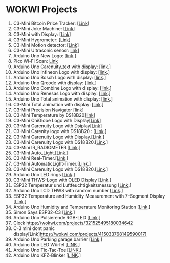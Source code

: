 # WOKWI Projects
1. C3-Mini Bitcoin Price Tracker: [[Link](https://wokwi.com/projects/371565043567756289 'C3-Mini Bitcoin Price Tracker')]
2. C3-Mini Joke Machine: [[Link](https://wokwi.com/projects/342032431249883731 'C3-Mini Joke Machine')]
3. C3-Mini with Display: [[Link](https://wokwi.com/projects/382550402251322369 'arbitray example just to make the home challenge')]
4. C3-Mini Hygrometer: [[Link](https://wokwi.com/projects/379860761904787457 'Hygrometer')]
5. C3-Mini Motion detector: [[Link](https://wokwi.com/projects/379765052183862273)]
6. C3-Mini Ultrasonic senosr: [link](https://wokwi.com/projects/383932440914521089)]
7. Arduino Uno New Logo: [[link](https://wokwi.com/projects/385190303555727361).]
8. Pico Wi-Fi Scan: [Link](https://wokwi.com/projects/360480722185134081)
9. Arduino Uno Carenuity_text with display: [[link](https://wokwi.com/projects/386440052475928577).]
10. Arduino Uno Infineon Logo with display: [[link](https://wokwi.com/projects/386441682895354881).]
11. Arduino Uno Bosch Logo with display: [[link](https://wokwi.com/projects/386441402135962625).]
12. Arduino Uno Qrcode with display: [[link](https://wokwi.com/projects/386442099372992513).]
13. Arduino Uno Combine Logo with display: [[link](https://wokwi.com/projects/386442395150099457).]
14. Arduino Uno Renesas Logo with display: [[link](https://wokwi.com/projects/386441133303064577).]
15. Arduino Uno Total animation with display: [[link](https://wokwi.com/projects/387454853192388609).]
16. C3-Mini Total animation with display: [[link](https://wokwi.com/projects/388252528161775617).]
17. C3-Mini Precision Navigator [[link](https://wokwi.com/projects/388918952859582465)]
18. C3-Mini Temperature by DS18B20[[link](https://wokwi.com/projects/389678380628663297)]
19. C3-Mini ChiGlobe Logo with Display[[Link](https://wokwi.com/projects/390732121800758273)]
20. C3-Mini Carenuity Logo with Dsiplay[[Link](https://wokwi.com/projects/390728591718082561)]
21. C3-Mini Carenity logo with DS18B20 : [[Link](https://wokwi.com/projects/389720022687491073).]
22. C3-Mini Carenuity Logo with Display.[[Link](https://wokwi.com/projects/390728591718082561).]
23. C3-Mini Carenuity Logo with DS18B20.[[Link](https://wokwi.com/projects/389720022687491073).]
24. C3-Mini IR_RADIOMETER.[[Link](https://wokwi.com/projects/393820490809468929).]
25. C3-Mini Auto_Light.[[Link](https://wokwi.com/projects/395523025458749441).]
26. C3-Mini Real-Timer.[[Link](https://wokwi.com/projects/395909053609546753).]
27. C3-Mini AutomaticLight-Timer.[[Link](https://wokwi.com/projects/396044016424422401).]
28. C3-Mini Carenuity Logo with DS18B20.[[Link](https://wokwi.com/projects/389720022687491073).]
29. Arduino Uno LED rings [[Link](https://wokwi.com/projects/410100003669823489).]
30. C3-Mini THWS-Logo with OLED Display [[Link](https://wokwi.com/projects/414266527615099905).]
31. ESP32 Temperatur und Luftfeuchtigkeitsmessung [[Link](https://wokwi.com/projects/414344951640901633).]
32. Arduino Uno LCD THWS with random number [[Link](https://wokwi.com/projects/414634191354576897).]
33. ESP32 Temperature and Humidity Measurement with 7-Segment Display [[Link](https://wokwi.com/projects/414346579501274113).]
34. Arduino Uno Humidity and Temperature Monitoring Station [[Link](https://wokwi.com/projects/414548843141306369).]
35. Simon Says ESP32-C3 [[Link](https://wokwi.com/projects/414878963606090753).]
36. Arduino Uno Pulsierende RGB-LED [[Link](https://wokwi.com/projects/414906550842349569).]
37. Clock https://wokwi.com/projects/321525495180034642
38. C-3 mini dont panic display[Link]https://wokwi.com/projects/415033768149590017]
39. Arduino Uno Parking garage barrier [[Link](https://wokwi.com/projects/415083424361074689).]
40. Arduino Uno LED Würfel [[LINK](https://wokwi.com/projects/415195153863784449).]
41. Arduino Uno Tic-Tac-Toe [[LINK](https://wokwi.com/projects/415254747927803905).]
42. Arduino Uno KFZ-Blinker [[LINK](https://wokwi.com/projects/415724474838705153).] 

